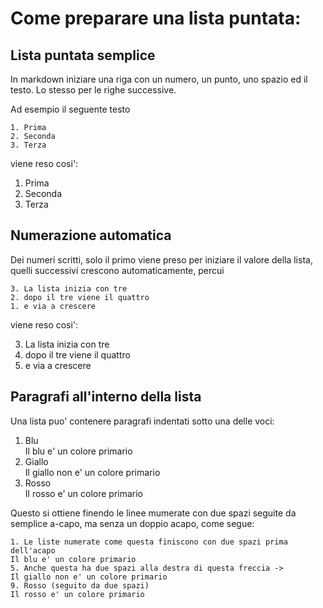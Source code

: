 # Come preparare una lista puntata:

## Lista puntata semplice

In markdown iniziare una riga con un numero, un punto, uno spazio ed il testo. 
Lo stesso per le righe successive.

Ad esempio il seguente testo

```
1. Prima
2. Seconda
3. Terza
```

viene reso cosi':

1. Prima
2. Seconda
3. Terza

## Numerazione automatica

Dei numeri scritti, solo il primo viene preso per iniziare il valore della lista, quelli successivi crescono automaticamente, percui

```
3. La lista inizia con tre
2. dopo il tre viene il quattro
1. e via a crescere
```

viene reso cosi':

3. La lista inizia con tre
2. dopo il tre viene il quattro
1. e via a crescere


## Paragrafi all'interno della lista

Una lista puo' contenere paragrafi indentati sotto una delle voci:    
1. Blu  
Il blu e' un colore primario
5. Giallo  
Il giallo non e' un colore primario 
9. Rosso  
Il rosso e' un colore primario

Questo si ottiene finendo le linee mumerate con due spazi seguite da semplice a-capo, ma senza un doppio acapo, come segue:

```
1. Le liste numerate come questa finiscono con due spazi prima dell'acapo  
Il blu e' un colore primario
5. Anche questa ha due spazi alla destra di questa freccia ->  
Il giallo non e' un colore primario 
9. Rosso (seguito da due spazi)  
Il rosso e' un colore primario
```
